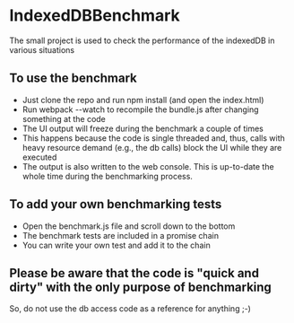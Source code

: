 # IndexedDBBenchmark
The small project is used to check the performance of the indexedDB in various situations

## To use the benchmark
* Just clone the repo and run npm install (and open the index.html)
* Run webpack --watch to recompile the bundle.js after changing something at the code
* The UI output will freeze during the benchmark a couple of times
* This happens because the code is single threaded and, thus, calls with heavy resource demand (e.g., the db calls) block the UI while they are executed
* The output is also written to the web console. This is up-to-date the whole time during the benchmarking process.

## To add your own benchmarking tests
* Open the benchmark.js file and scroll down to the bottom
* The benchmark tests are included in a promise chain
* You can write your own test and add it to the chain

## Please be aware that the code is "quick and dirty" with the only purpose of benchmarking
So, do not use the db access code as a reference for anything ;-) 

